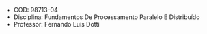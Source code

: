 -   COD: 98713-04
-   Disciplina: Fundamentos De Processamento Paralelo E Distribuído
-   Professor: Fernando Luis Dotti
